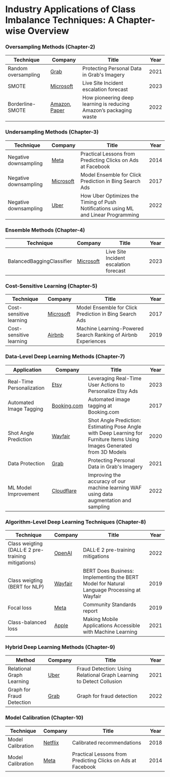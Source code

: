 # Industry Applications of Class Imbalance Techniques: A Chapter-wise Overview


### Oversampling Methods (Chapter-2)
| Technique            | Company                                                                                             | Title | Year| 
|----------------------|-----------------------------------------------------------------------------------------------------|-------| ----|
| Random oversampling  | [Grab](https://engineering.grab.com/protecting-personal-data-in-grabs-imagery)                      |Protecting Personal Data in Grab's Imagery| 2021|
| SMOTE                | [Microsoft](https://medium.com/data-science-at-microsoft/live-site-incident-escalation-forecast-566763a2178) |Live Site Incident escalation forecast| 2023|
| Borderline-SMOTE     | [Amazon](https://www.amazon.science/latest-news/deep-learning-machine-learning-computer-vision-applications-reducing-amazon-package-waste), [Paper](https://www.amazon.science/publications/position-paper-reducing-amazons-packaging-wasteusing-multimodal-deep-learning) | How pioneering deep learning is reducing Amazon’s packaging waste| 2022|


### Undersampling Methods (Chapter-3)
| Technique              | Company                                                                                         | Title | Year | 
|------------------------|-------------------------------------------------------------------------------------------------|-------|------|
| Negative downsampling  | [Meta](https://doi.org/10.1145/2648584.2648589)                                                 |Practical Lessons from Predicting Clicks on Ads at Facebook| 2014 | 
| Negative downsampling  | [Microsoft](https://doi.org/10.1145/3041021.3054192)                                            |Model Ensemble for Click Prediction in Bing Search Ads|2017 | 
| Negative downsampling  | [Uber](https://www.uber.com/blog/how-uber-optimizes-push-notifications-using-ml)                |How Uber Optimizes the Timing of Push Notifications using ML and Linear Programming| 2022 |


### Ensemble Methods (Chapter-4)
| Technique                 | Company                                                                                                 |Title | Year| 
|---------------------------|---------------------------------------------------------------------------------------------------------| ----|----|
| BalancedBaggingClassifier | [Microsoft](https://medium.com/data-science-at-microsoft/live-site-incident-escalation-forecast-566763a2178) |Live Site Incident escalation forecast|2023|


### Cost-Sensitive Learning (Chapter-5)
| Technique                | Company                                                                                                           | Title | Year|
|--------------------------|-------------------------------------------------------------------------------------------------------------------|-------| ----|
| Cost-sensitive learning  | [Microsoft](https://doi.org/10.1145/3041021.3054192)                                                              |Model Ensemble for Click Prediction in Bing Search Ads | 2017 |
| Cost-sensitive learning  | [Airbnb](https://medium.com/airbnb-engineering/machine-learning-powered-search-ranking-of-airbnb-experiences-110b4b1a0789) | Machine Learning-Powered Search Ranking of Airbnb Experiences| 2019|


### Data-Level Deep Learning Methods (Chapter-7)
| Application             | Company                                                                                                               | Title | Year |
|-----------------------|-----------------------------------------------------------------------------------------------------------------------|------|----|
| Real-Time Personalization | [Etsy](https://www.etsy.com/codeascraft/leveraging-real-time-user-actions-to-personalize-etsy-ads)                     | Leveraging Real-Time User Actions to Personalize Etsy Ads| 2023 |
| Automated Image Tagging  | [Booking.com](https://booking.ai/automated-image-tagging-at-booking-com-7704f27dcc8b)                                  | Automated image tagging at Booking.com | 2017 |
| Shot Angle Prediction    | [Wayfair](https://www.aboutwayfair.com/tech-innovation/shot-angle-prediction-estimating-pose-angle-with-deep-learning-for-furniture-items-using-images-generated-from-3d-models) | Shot Angle Prediction: Estimating Pose Angle with Deep Learning for Furniture Items Using Images Generated from 3D Models | 2020 |
| Data Protection          | [Grab](https://engineering.grab.com/protecting-personal-data-in-grabs-imagery)              |Protecting Personal Data in Grab's Imagery | 2021 |
| ML Model Improvement     | [Cloudflare](https://blog.cloudflare.com/data-generation-and-sampling-strategies/) | Improving the accuracy of our machine learning WAF using data augmentation and sampling                        | 2022 |



### Algorithm-Level Deep Learning Techniques (Chapter-8)
| Technique                | Company                                                                                                           | Title | Year |
|--------------------------|-------------------------------------------------------------------------------------------------------------------|------|-----|
| Class weigting (DALL·E 2 pre-training mitigations) | [OpenAI](https://openai.com/research/dall-e-2-pre-training-mitigations)                 |DALL·E 2 pre-training mitigations | 2022 | 
| Class weigting (BERT for NLP)             | [Wayfair](https://www.aboutwayfair.com/tech-innovation/bert-does-business-implementing-the-bert-model-for-natural-language-processing-at-wayfair) | BERT Does Business: Implementing the BERT Model for Natural Language Processing at Wayfair | 2019 | 
| Focal loss               | [Meta](https://ai.meta.com/blog/community-standards-report)   |Community Standards report | 2019                                                    |
| Class-balanced loss      | [Apple](https://machinelearning.apple.com/research/mobile-applications-accessible) | Making Mobile Applications Accessible with Machine Learning | 2021           |



### Hybrid Deep Learning Methods (Chapter-9)
| Method                    | Company                                            | Title                                            | Year |
|---------------------------|----------------------------------------------------|------|---|
| Relational Graph Learning | [Uber](https://www.uber.com/blog/fraud-detection)          |Fraud Detection: Using Relational Graph Learning to Detect Collusion | 2021 |
| Graph for Fraud Detection | [Grab](https://engineering.grab.com/graph-for-fraud-detection)   | Graph for fraud detection                             | 2022 |


### Model Calibration (Chapter-10)
 | Technique           | Company | Title                                | Year | 
|---------------------|-----------|------|---|
| Model Calibration   | [Netflix](https://doi.org/10.1145/3240323.3240372) | Calibrated recommendations                                                  | 2018 |
| Model Calibration   | [Meta](https://doi.org/10.1145/2648584.2648589)  | Practical Lessons from Predicting Clicks on Ads at Facebook | 2014 |


